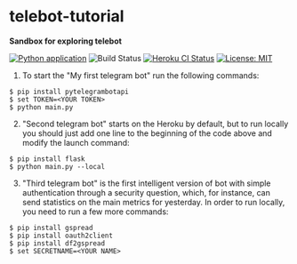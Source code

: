 # telebot-tutorial
__Sandbox for exploring telebot__

[![Python application](https://github.com/NPodlozhniy/telebot-tutorial/actions/workflows/python-app.yml/badge.svg)](https://github.com/NPodlozhniy/telebot-tutorial/actions/workflows/python-app.yml)
![Build Status](https://app.travis-ci.com/NPodlozhniy/telebot-tutorial.svg?token=QqdGuvQuDTwHxcNPfezP&branch=master)
[![Heroku CI Status](https://generate-heroku-badge.herokuapp.com/last.svg)](https://dashboard.heroku.com/pipelines/6fd30bbc-6323-478e-8221-aff8dd2a93d8/tests)
[![License: MIT](https://img.shields.io/badge/License-MIT-yellow.svg)](https://opensource.org/licenses/MIT)

1. To start the "My first telegram bot" run the following commands:
```
$ pip install pytelegrambotapi
$ set TOKEN=<YOUR TOKEN>
$ python main.py
```

2. "Second telegram bot" starts on the Heroku by default, but to run locally you should just add one line to the beginning of the code above and modify the launch command:

```
$ pip install flask
$ python main.py --local
```

3. "Third telegram bot" is the first intelligent version of bot with simple authentication through a security question, which, for instance, can send statistics on the main metrics for yesterday. In order to run locally, you need to run a few more commands:

```
$ pip install gspread
$ pip install oauth2client
$ pip install df2gspread
$ set SECRETNAME=<YOUR NAME>
```
